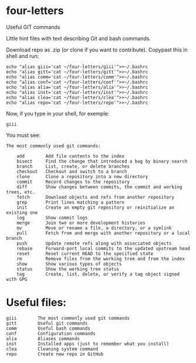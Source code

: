 # four-letters

Useful GIT commands

Little hint files with text describing Git and bash commands.

Download repo as .zip (or clone if you want to contribute).
Copypast this in shell and run:

	echo "alias giii='cat ~/four-letters/giii'">>~/.bashrc 
	echo "alias gitt='cat ~/four-letters/gitt'">>~/.bashrc
	echo "alias comm='cat ~/four-letters/comm'">>~/.bashrc
	echo "alias conf='cat ~/four-letters/conf'">>~/.bashrc
	echo "alias alia='cat ~/four-letters/alia'">>~/.bashrc
	echo "alias inst='cat ~/four-letters/inst'">>~/.bashrc
	echo "alias clea='cat ~/four-letters/clea'">>~/.bashrc
	echo "alias repo='cat ~/four-letters/repo'">>~/.bashrc

Now, if you type in your shell, for exemple:

	giii

You must see:

	The most commonly used git commands:
		
		add        Add file contents to the index 
		bisect     Find the change that introduced a bug by binary search 
		branch     List, create, or delete branches 
		checkout   Checkout and switch to a branch 
		clone      Clone a repository into a new directory 
		commit     Record changes to the repository 
		diff       Show changes between commits, the commit and working trees, etc. 
		fetch      Download objects and refs from another repository 
		grep       Print lines matching a pattern 
		init       Create an empty git repository or reinitialize an existing one 
		log        Show commit logs 
		merge      Join two or more development histories 
		mv         Move or rename a file, a directory, or a symlink 
		pull       Fetch from and merge with another repository or a local branch 
		push       Update remote refs along with associated objects 
		rebase     Forward-port local commits to the updated upstream head 
		reset      Reset current HEAD to the specified state 
		rm         Remove files from the working tree and from the index 
		show       Show various types of objects 
		status     Show the working tree status 
		tag        Create, list, delete, or verify a tag object signed with GPG 


# Useful files:

	giii		The most commonly used git commands
	gitt		Useful git commands
	comm		Useful bash commands
	conf		Configuration commands
	alia		Aliases commands
	inst		Installed apps (just to remember what you install)
	clea		Cleaning system command
	repo		Create new repo in GitHub

